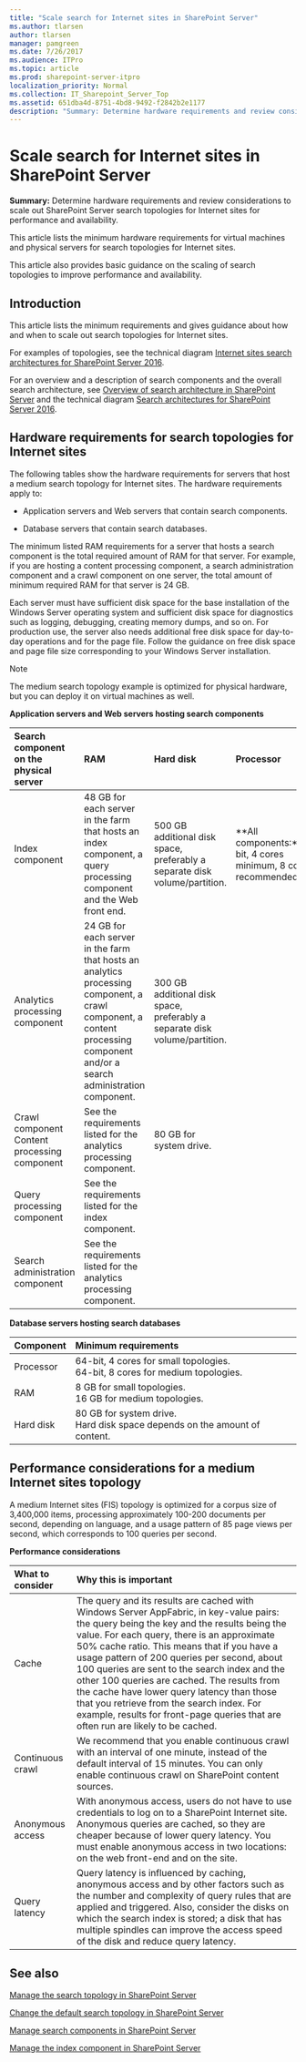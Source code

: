 ```yaml
---
title: "Scale search for Internet sites in SharePoint Server"
ms.author: tlarsen
author: tlarsen
manager: pamgreen
ms.date: 7/26/2017
ms.audience: ITPro
ms.topic: article
ms.prod: sharepoint-server-itpro
localization_priority: Normal
ms.collection: IT_Sharepoint_Server_Top
ms.assetid: 651dba4d-8751-4bd8-9492-f2842b2e1177
description: "Summary: Determine hardware requirements and review considerations to scale out SharePoint Server search topologies for Internet sites for performance and availability."
---
```


# Scale search for Internet sites in SharePoint Server

 **Summary:** Determine hardware requirements and review considerations to scale out SharePoint Server search topologies for Internet sites for performance and availability. 
  
This article lists the minimum hardware requirements for virtual machines and physical servers for search topologies for Internet sites.
  
This article also provides basic guidance on the scaling of search topologies to improve performance and availability.
  
    
## Introduction

This article lists the minimum requirements and gives guidance about how and when to scale out search topologies for Internet sites.
  
For examples of topologies, see the technical diagram [Internet sites search architectures for SharePoint Server 2016](https://docs.com/officeitpro/2341/internet-sites-search-architectures-for-sharepoint).
  
For an overview and a description of search components and the overall search architecture, see [Overview of search architecture in SharePoint Server](search-architecture-overview.md) and the technical diagram [Search architectures for SharePoint Server 2016](http://download.microsoft.com/download/2/0/8/2081E053-4E56-4B87-87A4-9380D042B95D/SP_2016_Search_Architecture_Model.pdf).
  
## Hardware requirements for search topologies for Internet sites
<a name="HW_FIS"> </a>

The following tables show the hardware requirements for servers that host a medium search topology for Internet sites. The hardware requirements apply to:
  
- Application servers and Web servers that contain search components.
    
- Database servers that contain search databases.
    
The minimum listed RAM requirements for a server that hosts a search component is the total required amount of RAM for that server. For example, if you are hosting a content processing component, a search administration component and a crawl component on one server, the total amount of minimum required RAM for that server is 24 GB.
  
Each server must have sufficient disk space for the base installation of the Windows Server operating system and sufficient disk space for diagnostics such as logging, debugging, creating memory dumps, and so on. For production use, the server also needs additional free disk space for day-to-day operations and for the page file. Follow the guidance on free disk space and page file size corresponding to your Windows Server installation.
  
> [!NOTE]
> The medium search topology example is optimized for physical hardware, but you can deploy it on virtual machines as well. 
  
**Application servers and Web servers hosting search components**

| **Search component on the physical server**  |                                                                                   **RAM**                                                                                   |                               **Hard disk**                                |                          **Processor**                           |
| :------------------------------------------- | :-------------------------------------------------------------------------------------------------------------------------------------------------------------------------- | :------------------------------------------------------------------------- | :--------------------------------------------------------------- |
| Index component                              | 48 GB for each server in the farm that hosts an index component, a query processing component and the Web front end.                                                        | 500 GB additional disk space, preferably a separate disk volume/partition. | **All components:**64-bit, 4 cores minimum, 8 cores recommended. |
| Analytics processing component               | 24 GB for each server in the farm that hosts an analytics processing component, a crawl component, a content processing component and/or a search administration component. | 300 GB additional disk space, preferably a separate disk volume/partition. |                                                                  |
| Crawl component Content processing component | See the requirements listed for the analytics processing component.                                                                                                         | 80 GB for system drive.                                                    |                                                                  |
| Query processing component                   | See the requirements listed for the index component.                                                                                                                        |                                                                            |                                                                  |
| Search administration component              | See the requirements listed for the analytics processing component.                                                                                                         |                                                                            |                                                                  |
   
**Database servers hosting search databases**

| **Component** |                              **Minimum requirements**                               |
| :------------ | :---------------------------------------------------------------------------------- |
| Processor     | 64-bit, 4 cores for small topologies.  <br/> 64-bit, 8 cores for medium topologies. |
| RAM           | 8 GB for small topologies.  <br/> 16 GB for medium topologies.                      |
| Hard disk     | 80 GB for system drive.  <br/> Hard disk space depends on the amount of content.    |
   
## Performance considerations for a medium Internet sites topology
<a name="Scale_FIS"> </a>

A medium Internet sites (FIS) topology is optimized for a corpus size of 3,400,000 items, processing approximately 100-200 documents per second, depending on language, and a usage pattern of 85 page views per second, which corresponds to 100 queries per second.
  
**Performance considerations**

| **What to consider** |                                                                                                                                                                                                                                                                       **Why this is important**                                                                                                                                                                                                                                                                       |
| :------------------- | :-------------------------------------------------------------------------------------------------------------------------------------------------------------------------------------------------------------------------------------------------------------------------------------------------------------------------------------------------------------------------------------------------------------------------------------------------------------------------------------------------------------------------------------------------------------------- |
| Cache                | The query and its results are cached with Windows Server AppFabric, in key-value pairs: the query being the key and the results being the value. For each query, there is an approximate 50% cache ratio. This means that if you have a usage pattern of 200 queries per second, about 100 queries are sent to the search index and the other 100 queries are cached. The results from the cache have lower query latency than those that you retrieve from the search index. For example, results for front-page queries that are often run are likely to be cached. |
| Continuous crawl     | We recommend that you enable continuous crawl with an interval of one minute, instead of the default interval of 15 minutes. You can only enable continuous crawl on SharePoint content sources.                                                                                                                                                                                                                                                                                                                                                                      |
| Anonymous access     | With anonymous access, users do not have to use credentials to log on to a SharePoint Internet site. Anonymous queries are cached, so they are cheaper because of lower query latency. You must enable anonymous access in two locations: on the web front-end and on the site.                                                                                                                                                                                                                                                                                       |
| Query latency        | Query latency is influenced by caching, anonymous access and by other factors such as the number and complexity of query rules that are applied and triggered. Also, consider the disks on which the search index is stored; a disk that has multiple spindles can improve the access speed of the disk and reduce query latency.                                                                                                                                                                                                                                     |
   
## See also
<a name="Scale_FIS"> </a>

[Manage the search topology in SharePoint Server](manage-the-search-topology.md)
  
[Change the default search topology in SharePoint Server](change-the-default-search-topology.md)
  
[Manage search components in SharePoint Server](manage-search-components.md)
  
[Manage the index component in SharePoint Server](manage-the-index-component.md)

